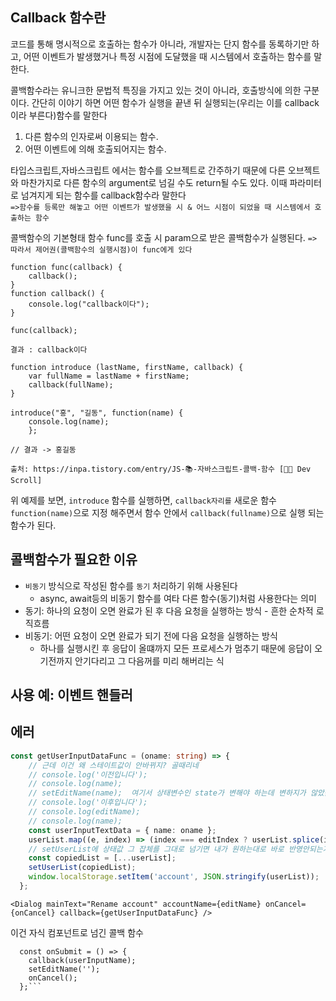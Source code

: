 ## Callback 함수란


코드를 통해 명시적으로 호출하는 함수가 아니라, 개발자는 단지 함수를 동록하기만 하고, 어떤 이벤트가 발생했거나 특정 시점에 도달했을 때 시스템에서 호출하는 함수를 말한다.  

콜백함수라는 유니크한 문법적 특징을 가지고 있는 것이 아니라, 호출방식에 의한 구분이다. 
간단히 이야기 하면 어떤 함수가 실행을 끝낸 뒤 실행되는(우리는 이를 callback이라 부른다)함수를 말한다

1. 다른 함수의 인자로써 이용되는 함수.
2. 어떤 이벤트에 의해 호출되어지는 함수.

타입스크립트,자바스크립트 에서는 함수를 오브젝트로 간주하기 때문에 다른 오브젝트와 마찬가지로 다른 함수의 argument로 넘길 수도 return될 수도 있다.
이때 파라미터로 넘겨지게 되는 함수를 callback함수라 말한다  
`=>함수를 등록만 해놓고 어떤 이벤트가 발생했을 시 & 어느 시점이 되었을 때 시스템에서 호출하는 함수` 


콜백함수의 기본형태 
함수 func를 호출 시 param으로 받은 콜백함수가 실행된다.
`=> 따라서 제어권(콜백함수의 실행시점)이 func에게 있다`
```
function func(callback) {
	callback();
}
function callback() {
	console.log("callback이다");
}

func(callback);

결과 : callback이다
```
```
function introduce (lastName, firstName, callback) { 
	var fullName = lastName + firstName; 
	callback(fullName); 
} 

introduce("홍", "길동", function(name) { 
	console.log(name); 
    };

// 결과 -> 홍길동

출처: https://inpa.tistory.com/entry/JS-📚-자바스크립트-콜백-함수 [👨‍💻 Dev Scroll]
```
위 예제를 보면, `introduce` 함수를 실행하면, `callback자리를` 새로운 함수 `function(name)`으로 지정 해주면서 함수 안에서 `callback(fullname)`으로 실행 되는 함수가 된다.

## 콜백함수가 필요한 이유

* `비동기` 방식으로 작성된 함수를 `동기` 처리하기 위해 사용된다  
    * async, await등의 비동기 함수를 여타 다른 함수(동기)처럼 사용한다는 의미
* 동기: 하나의 요청이 오면 완료가 된 후 다음 요청을 실행하는 방식 - 흔한 순차적 로직흐름
* 비동기: 어떤 요청이 오면 완료가 되기 전에 다음 요청을 실행하는 방식
    *   하나를 실행시킨 후 응답이 올떄까지 모든 프로세스가 멈추기 때문에 응답이 오기전까지 안기다리고 그 다음꺼를 미리 해버리는 식
 
 ## 사용 예: 이벤트 핸들러


## 에러
```ts
const getUserInputDataFunc = (oname: string) => {
    // 근데 이건 왜 스테이트값이 안바뀌지? 골때리네
    // console.log('이전입니다');
    // console.log(name);
    // setEditName(name);  여기서 상태변수인 state가 변해야 하는데 변하지가 않았음
    // console.log('이후입니다');
    // console.log(editName);
    // console.log(name);
    const userInputTextData = { name: oname };
    userList.map((e, index) => (index === editIndex ? userList.splice(index, 1, userInputTextData) : null));
    // setUserList에 상태값 그 잡체를 그대로 넘기면 내가 원하는대로 바로 반영안되는거였음
    const copiedList = [...userList];
    setUserList(copiedList);
    window.localStorage.setItem('account', JSON.stringify(userList));
  };
```
```
<Dialog mainText="Rename account" accountName={editName} onCancel={onCancel} callback={getUserInputDataFunc} />
```

이건 자식 컴포넌트로 넘긴 콜백 함수
```
  const onSubmit = () => {
    callback(userInputName);
    setEditName('');
    onCancel();
  };```